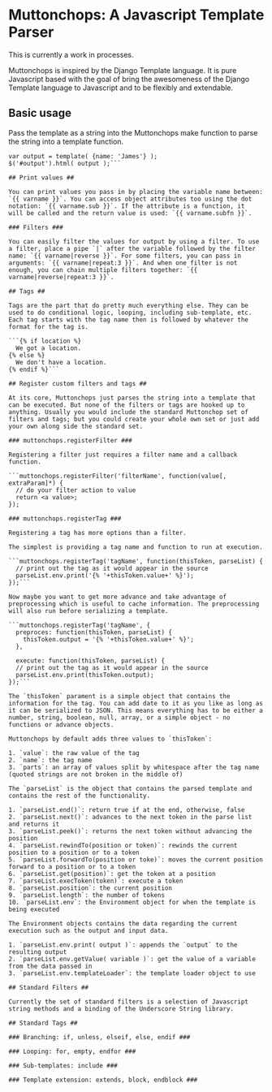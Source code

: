 # Muttonchops: A Javascript Template Parser #

This is currently a work in processes.

Muttonchops is inspired by the Django Template language. It is pure Javascript based with the goal
of bring the awesomeness of the Django Template language to Javascript and to be flexibly and 
extendable.

## Basic usage ##

Pass the template as a string into the Muttonchops make function to parse the string into a template function.

```var template = muttonchops.make('Hello, my name is {{name}}. {% if location %}I live in {{location}}{% endif %}');
var output = template( {name: 'James'} );
$('#output').html( output );```

## Print values ##

You can print values you pass in by placing the variable name between: `{{ varname }}`. You can access object attributes too using the dot notation: `{{ varname.sub }}`. If the attribute is a function, it
will be called and the return value is used: `{{ varname.subfn }}`.

### Filters ###

You can easily filter the values for output by using a filter. To use a filter, place a pipe `|` after the variable followed by the filter name: `{{ varname|reverse }}`. For some filters, you can pass in arguments: `{{ varname|repeat:3 }}`. And when one filter is not enough, you can chain multiple filters together: `{{ varname|reverse|repeat:3 }}`.

## Tags ##

Tags are the part that do pretty much everything else. They can be used to do conditional logic, looping, including sub-template, etc. Each tag starts with the tag name then is followed by whatever the format for the tag is.

```{% if location %}
  We got a location.
{% else %}
  We don't have a location.
{% endif %}```

## Register custom filters and tags ##

At its core, Muttonchops just parses the string into a template that can be executed. But none of the filters or tags are hooked up to anything. Usually you would include the standard Muttonchop set of filters and tags; but you could create your whole own set or just add your own along side the standard set.

### muttonchops.registerFilter ###

Registering a filter just requires a filter name and a callback function.

```muttonchops.registerFilter('filterName', function(value[, extraParam]*) {
  // do your filter action to value
  return <a value>;
});

### muttonchops.registerTag ###

Registering a tag has more options than a filter.

The simplest is providing a tag name and function to run at execution.

```muttonchops.registerTag('tagName', function(thisToken, parseList) {
  // print out the tag as it would appear in the source
  parseList.env.print('{% '+thisToken.value+' %}');
});```

Now maybe you want to get more advance and take advantage of preprocessing which is useful to cache information. The preprocessing will also run before serializing a template.

```muttonchops.registerTag('tagName', {
  preproces: function(thisToken, parseList) {
    thisToken.output = '{% '+thisToken.value+' %}';
  },
  
  execute: function(thisToken, parseList) {
  // print out the tag as it would appear in the source
  parseList.env.print(thisToken.output);
});```

The `thisToken` parament is a simple object that contains the information for the tag. You can add date to it as you like as long as it can be serialized to JSON. This means everything has to be either a number, string, boolean, null, array, or a simple object - no functions or advance objects.

Muttonchops by default adds three values to `thisToken`:

1. `value`: the raw value of the tag
2. `name`: the tag name
3. `parts`: an array of values split by whitespace after the tag name (quoted strings are not broken in the middle of)

The `parseList` is the object that contains the parsed template and contains the rest of the functionality.

1. `parseList.end()`: return true if at the end, otherwise, false
2. `parseList.next()`: advances to the next token in the parse list and returns it
3. `parseList.peek()`: returns the next token without advancing the position
4. `parseList.rewindTo(position or token)`: rewinds the current position to a position or to a token
5. `parseList.forwardTo(position or toke)`: moves the current position forward to a position or to a token
6. `parseList.get(position)`: get the token at a position
7. `parseList.execToken(token)`: execute a token
8. `parseList.position`: the current position
9. `parseList.length`: the number of tokens
10. `parseList.env`: the Environment object for when the template is being executed

The Environment objects contains the data regarding the current execution such as the output and input data.

1. `parseList.env.print( output )`: appends the `output` to the resulting output
2. `parseList.env.getValue( variable )`: get the value of a variable from the data passed in
3. `parseList.env.templateLoader`: the template loader object to use

## Standard Filters ##

Currently the set of standard filters is a selection of Javascript string methods and a binding of the Underscore String library.

## Standard Tags ##

### Branching: if, unless, elseif, else, endif ###

### Looping: for, empty, endfor ###

### Sub-templates: include ###

### Template extension: extends, block, endblock ###